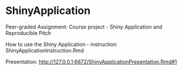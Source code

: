 # ShinyApplication
Peer-graded Assignment: Course project - Shiny Application and Reproducible Pitch

How to use the Shiny Application - instruction: ShinyApplicationInstruction.Rmd

Presentation: http://127.0.0.1:6672/ShinyApplicationPresentation.Rmd#1
